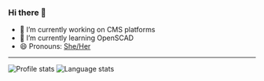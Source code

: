 ### Hi there 👋

- 🔭 I’m currently working on CMS platforms
- 🌱 I’m currently learning OpenSCAD
- 😄 Pronouns: [She/Her](http://pronoun.is/she)

---

<div>
  <img alt="Profile stats" src="https://github-readme-stats.vercel.app/api?username=issy&show_icons=true&count_private=true&include_all_commits=true&title_color=58aa6ff&icon_color=1f6feb&text_color=c3d1d9&bg_color=0d1117&hide_border=true"/>
  <img alt="Language stats" src="https://github-readme-stats.vercel.app/api/top-langs/?username=issy&layout=compact&title_color=58aa6ff&icon_color=1f6feb&text_color=c3d1d9&bg_color=0d1117&hide_border=true"/>
</div>
